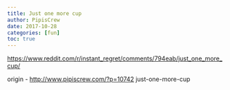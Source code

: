 ```yaml
---
title: Just one more cup
author: PipisCrew
date: 2017-10-28
categories: [fun]
toc: true
---
```


https://www.reddit.com/r/instant_regret/comments/794eab/just_one_more_cup/

origin - http://www.pipiscrew.com/?p=10742 just-one-more-cup